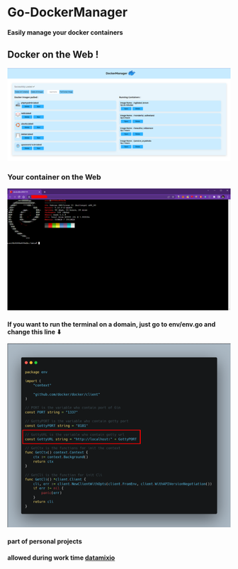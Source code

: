 # Go-DockerManager
#### Easily manage your docker containers
## Docker on the Web !
![alt text](img/Screenshot_34.png)

### Your container on the Web
![alt text](img/term.png)

#### If you want to run the terminal on a domain, just go to env/env.go and change this line ⬇
![alt text](img/envcode.png)

#### part of personal projects
#### allowed during work time [datamixio](https://datamix.io)
